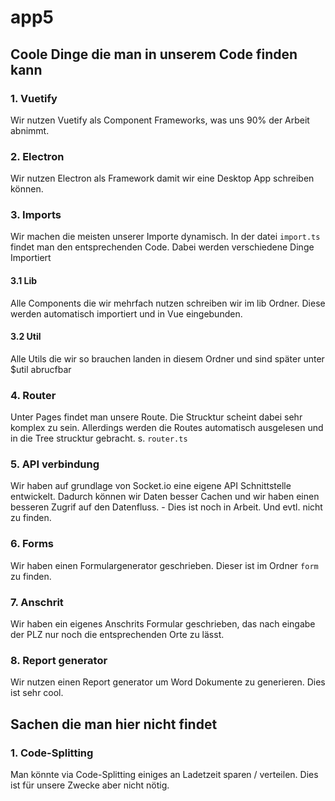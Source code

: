# app5

## Coole Dinge die man in unserem Code finden kann

### 1. Vuetify
Wir nutzen Vuetify als Component Frameworks, was uns 90% der Arbeit abnimmt.

### 2. Electron
Wir nutzen Electron als Framework damit wir eine Desktop App schreiben können.

### 3. Imports
Wir machen die meisten unserer Importe dynamisch. In der datei `import.ts` findet man den entsprechenden Code.
Dabei werden verschiedene Dinge Importiert

#### 3.1 Lib
Alle Components die wir mehrfach nutzen schreiben wir im lib Ordner. Diese werden automatisch importiert und in Vue eingebunden.

#### 3.2 Util
Alle Utils die wir so brauchen landen in diesem Ordner und sind später unter $util abrucfbar

### 4. Router
Unter Pages findet man unsere Route. Die Strucktur scheint dabei sehr komplex zu sein. Allerdings werden die Routes automatisch ausgelesen und in die Tree strucktur gebracht. s. `router.ts`

### 5. API verbindung
Wir haben auf grundlage von Socket.io eine eigene API Schnittstelle entwickelt. Dadurch können wir Daten besser Cachen und wir haben einen besseren Zugrif auf den Datenfluss. - Dies ist noch in Arbeit. Und evtl. nicht zu finden.

### 6. Forms
Wir haben einen Formulargenerator geschrieben. Dieser ist im Ordner `form` zu finden.

### 7. Anschrit
Wir haben ein eigenes Anschrits Formular geschrieben, das nach eingabe der PLZ nur noch die entsprechenden Orte zu lässt.

### 8. Report generator
Wir nutzen einen Report generator um Word Dokumente zu generieren. Dies ist sehr cool.

## Sachen die man hier nicht findet

### 1. Code-Splitting

Man könnte via Code-Splitting einiges an Ladetzeit sparen / verteilen. Dies ist für unsere Zwecke aber nicht nötig.